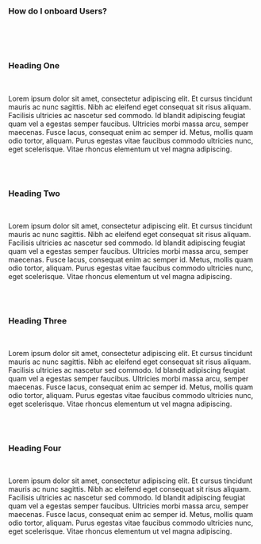 <!-- ---
slug: blog-one
title: Creating Rails API
description: This Description Of My First Blog.
date: 25 December 2020
image: https://picsum.photos/389/240
--- -->

### How do I onboard Users?

<br/>
<br/>
<br/>

### Heading One

<br/>

Lorem ipsum dolor sit amet, consectetur adipiscing elit. Et cursus tincidunt mauris ac nunc sagittis. Nibh ac eleifend eget consequat sit risus aliquam. Facilisis ultricies ac nascetur sed commodo. Id blandit adipiscing feugiat quam vel a egestas semper faucibus. Ultricies morbi massa arcu, semper maecenas. Fusce lacus, consequat enim ac semper id. Metus, mollis quam odio tortor, aliquam. Purus egestas vitae faucibus commodo ultricies nunc, eget scelerisque. Vitae rhoncus elementum ut vel magna adipiscing.

<br/>
<br/>

### Heading Two

<br/>

Lorem ipsum dolor sit amet, consectetur adipiscing elit. Et cursus tincidunt mauris ac nunc sagittis. Nibh ac eleifend eget consequat sit risus aliquam. Facilisis ultricies ac nascetur sed commodo. Id blandit adipiscing feugiat quam vel a egestas semper faucibus. Ultricies morbi massa arcu, semper maecenas. Fusce lacus, consequat enim ac semper id. Metus, mollis quam odio tortor, aliquam. Purus egestas vitae faucibus commodo ultricies nunc, eget scelerisque. Vitae rhoncus elementum ut vel magna adipiscing.

<br/>
<br/>

### Heading Three

<br/>

Lorem ipsum dolor sit amet, consectetur adipiscing elit. Et cursus tincidunt mauris ac nunc sagittis. Nibh ac eleifend eget consequat sit risus aliquam. Facilisis ultricies ac nascetur sed commodo. Id blandit adipiscing feugiat quam vel a egestas semper faucibus. Ultricies morbi massa arcu, semper maecenas. Fusce lacus, consequat enim ac semper id. Metus, mollis quam odio tortor, aliquam. Purus egestas vitae faucibus commodo ultricies nunc, eget scelerisque. Vitae rhoncus elementum ut vel magna adipiscing.

<br/>
<br/>

### Heading Four

<br/>

Lorem ipsum dolor sit amet, consectetur adipiscing elit. Et cursus tincidunt mauris ac nunc sagittis. Nibh ac eleifend eget consequat sit risus aliquam. Facilisis ultricies ac nascetur sed commodo. Id blandit adipiscing feugiat quam vel a egestas semper faucibus. Ultricies morbi massa arcu, semper maecenas. Fusce lacus, consequat enim ac semper id. Metus, mollis quam odio tortor, aliquam. Purus egestas vitae faucibus commodo ultricies nunc, eget scelerisque. Vitae rhoncus elementum ut vel magna adipiscing.
